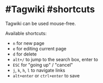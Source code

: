 <!---
tagwiki-page-id: b1d3dcafcdcd33e04641a64978c68c31

-->
# #Tagwiki #shortcuts

Tagwiki can be used mouse-free.

Available shortcuts:

* `n` for new page
* `e` for editing current page
* `d` for delete
* `alt+/` to jump to the search box, enter to 
* `ESC` for "going up" / "cancel"
* `j`, `k`, `h`, `l` to navigate links
* `alt+enter` or `ctrl+enter` to save